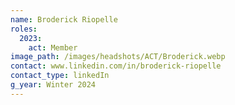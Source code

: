 ```yaml
---
name: Broderick Riopelle
roles:
  2023:
    act: Member
image_path: /images/headshots/ACT/Broderick.webp
contact: www.linkedin.com/in/broderick-riopelle
contact_type: linkedIn
g_year: Winter 2024
---
```

